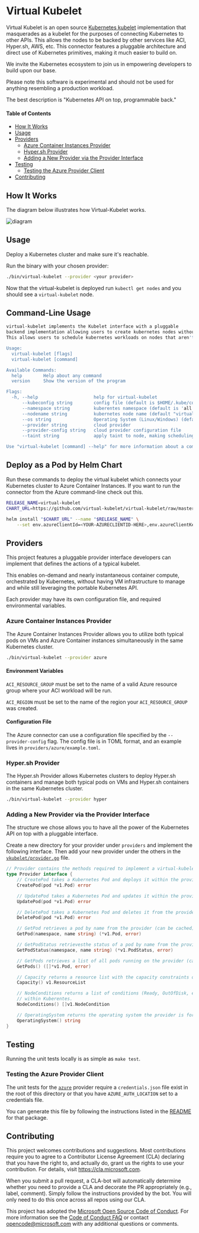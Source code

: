 # Virtual Kubelet

Virtual Kubelet is an open source [Kubernetes kubelet](https://kubernetes.io/docs/reference/generated/kubelet/) implementation that masquerades as a kubelet for the purposes of connecting Kubernetes to other APIs. This allows the nodes to be backed by other services like ACI, Hyper.sh, AWS, etc.  This connector features a pluggable architecture and direct use of Kubernetes primitives, making it much easier to build on.

We invite the Kubernetes ecosystem to join us in empowering developers to build
upon our base.

Please note this software is experimental and should not be used for anything
resembling a production workload.

The best description is "Kubernetes API on top, programmable back."

#### Table of Contents

* [How It Works](#how-it-works)
* [Usage](#usage)
* [Providers](#providers)
    + [Azure Container Instances Provider](#azure-container-instances-provider)
    + [Hyper.sh Provider](#hypersh-provider)
    + [Adding a New Provider via the Provider Interface](#adding-a-new-provider-via-the-provider-interface)
* [Testing](#testing)
    + [Testing the Azure Provider Client](#testing-the-azure-provider-client)
* [Contributing](#contributing)

## How It Works

The diagram below illustrates how Virtual-Kubelet works.

![diagram](diagram.svg)

## Usage

Deploy a Kubernetes cluster and make sure it's reachable.

Run the binary with your chosen provider:

```bash
./bin/virtual-kubelet --provider <your provider>
```

Now that the virtual-kubelet is deployed run `kubectl get nodes` and you should see
a `virtual-kubelet` node.

## Command-Line Usage

```bash
virtual-kubelet implements the Kubelet interface with a pluggable
backend implementation allowing users to create kubernetes nodes without running the kubelet.
This allows users to schedule kubernetes workloads on nodes that aren't running Kubernetes.

Usage:
  virtual-kubelet [flags]
  virtual-kubelet [command]

Available Commands:
  help        Help about any command
  version     Show the version of the program

Flags:
  -h, --help                     help for virtual-kubelet
      --kubeconfig string        config file (default is $HOME/.kube/config)
      --namespace string         kuberentes namespace (default is 'all')
      --nodename string          kubernetes node name (default "virtual-kubelet")
      --os string                Operating System (Linux/Windows) (default "Linux")
      --provider string          cloud provider
      --provider-config string   cloud provider configuration file
      --taint string             apply taint to node, making scheduling explicit

Use "virtual-kubelet [command] --help" for more information about a command.
```

## Deploy as a Pod by Helm Chart

Run these commands to deploy the virtual kubelet which connects your Kubernetes cluster to Azure Container Instances.
If you want to run the connector from the Azure command-line check out this. 

```bash
RELEASE_NAME=virtual-kubelet
CHART_URL=https://github.com/virtual-kubelet/virtual-kubelet/raw/master/charts/virtual-kubelet-0.1.0.tgz

helm install "$CHART_URL" --name "$RELEASE_NAME" \
    --set env.azureClientId=<YOUR-AZURECLIENTID-HERE>,env.azureClientKey=<YOUR-AZURECLIENTKEY-HERE>,env.azureTenantId=<YOUR-AZURETENANTID-HERE>,env.azureSubscriptionId=<YOUR-AZURESUBSCRIPTIONID-HERE>,env.aciResourceGroup=<YOUR-ACIRESOURCEGROUP-HERE>,env.nodeName=<YOUR-NODE-NAME>, env.nodeOsType=<Linux|Windows>,env.nodeTaint=<YOUR-NODE-TAINT>
```

## Providers

This project features a pluggable provider interface developers can implement
that defines the actions of a typical kubelet.

This enables on-demand and nearly instantaneous container compute, orchestrated
by Kubernetes, without having VM infrastructure to manage and while still
leveraging the portable Kubernetes API.

Each provider may have its own configuration file, and required environmental variables.

### Azure Container Instances Provider

The Azure Container Instances Provider allows you to utilize both
typical pods on VMs and Azure Container instances simultaneously in the
same Kubernetes cluster.

```bash
./bin/virtual-kubelet --provider azure
```

#### Environment Variables

`ACI_RESOURCE_GROUP` must be set to the name of a valid Azure resource group where your
ACI workload will be run.

`ACI_REGION` must be set to the name of the region your `ACI_RESOURCE_GROUP` was created.

#### Configuration File

The Azure connector can use a configuration file specified by the `--provider-config` flag.
The config file is in TOML format, and an example lives in `providers/azure/example.toml`.

### Hyper.sh Provider

The Hyper.sh Provider allows Kubernetes clusters to deploy Hyper.sh containers
and manage both typical pods on VMs and Hyper.sh containers in the same
Kubernetes cluster.

```bash
./bin/virtual-kubelet --provider hyper
```

### Adding a New Provider via the Provider Interface

The structure we chose allows you to have all the power of the Kubernetes API
on top with a pluggable interface.

Create a new directory for your provider under `providers` and implement the
following interface. Then add your new provider under the others in the
[`vkubelet/provider.go`](vkubelet/provider.go) file.

```go
// Provider contains the methods required to implement a virtual-kubelet provider.
type Provider interface {
	// CreatePod takes a Kubernetes Pod and deploys it within the provider.
	CreatePod(pod *v1.Pod) error

	// UpdatePod takes a Kubernetes Pod and updates it within the provider.
	UpdatePod(pod *v1.Pod) error

	// DeletePod takes a Kubernetes Pod and deletes it from the provider.
	DeletePod(pod *v1.Pod) error

	// GetPod retrieves a pod by name from the provider (can be cached).
	GetPod(namespace, name string) (*v1.Pod, error)

	// GetPodStatus retrievesthe status of a pod by name from the provider.
	GetPodStatus(namespace, name string) (*v1.PodStatus, error)

	// GetPods retrieves a list of all pods running on the provider (can be cached).
	GetPods() ([]*v1.Pod, error)

	// Capacity returns a resource list with the capacity constraints of the provider.
	Capacity() v1.ResourceList

	// NodeConditions returns a list of conditions (Ready, OutOfDisk, etc), which is polled periodically to update the node status
	// within Kuberentes.
	NodeConditions() []v1.NodeCondition

	// OperatingSystem returns the operating system the provider is for.
	OperatingSystem() string
}
```

## Testing

Running the unit tests locally is as simple as `make test`.

### Testing the Azure Provider Client

The unit tests for the [`azure`](providers/azure/) provider require a `credentials.json`
file exist in the root of this directory or that you have `AZURE_AUTH_LOCATION`
set to a credentials file.

You can generate this file by following the instructions listed in the
[README](providers/azure/client/README.md) for that package.


## Contributing

This project welcomes contributions and suggestions.  Most contributions require you to agree to a
Contributor License Agreement (CLA) declaring that you have the right to, and actually do, grant us
the rights to use your contribution. For details, visit https://cla.microsoft.com.

When you submit a pull request, a CLA-bot will automatically determine whether you need to provide
a CLA and decorate the PR appropriately (e.g., label, comment). Simply follow the instructions
provided by the bot. You will only need to do this once across all repos using our CLA.

This project has adopted the [Microsoft Open Source Code of Conduct](https://opensource.microsoft.com/codeofconduct/).
For more information see the [Code of Conduct FAQ](https://opensource.microsoft.com/codeofconduct/faq/) or
contact [opencode@microsoft.com](mailto:opencode@microsoft.com) with any additional questions or comments.
